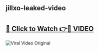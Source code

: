 ## jillxo-leaked-video 

# <h2><a href="http://freeplayer.one?title=jillxo-leaked-video&ref=21J">🔗 Click to Watch 👉🔴 VIDEO</a></h2>

<a href="http://freeplayer.one?title=jillxo-leaked-video&ref=21J" rel="nofollow" data-target="animated-image.originalLink"><img src="https://i.ibb.co.com/xMMVF88/686577567.gif" alt="Viral Video Original" style="max-width: 100%; display: inline-block;" data-target="animated-image.originalImage"></a>

